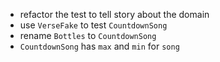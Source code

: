 - refactor the test to tell story about the domain
- use `VerseFake` to test `CountdownSong`
- rename `Bottles` to `CountdownSong`
- `CountdownSong` has `max` and `min` for `song`
